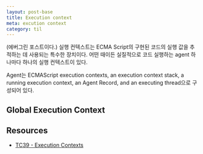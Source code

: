```yaml
---
layout: post-base
title: Execution context
meta: excution context
category: til
---
```

(에버그린 포스트이다.)
실행 컨텍스트는 ECMA Script의 구현된 코드의 실행 값을 추적하는 데 사용되는 특수한 장치이다. 어떤 때이든 실질적으로 코드 실행하는 agent 하나마다 하나의 실행 컨텍스트이 있다.

Agent는 ECMAScript execution contexts, an execution context stack, a running execution context, an Agent Record, and an executing thread으로 구성되어 있다.

## Global Execution Context
## Resources
* [TC39 - Execution Contexts](https://tc39.es/ecma262/#sec-execution-contexts)